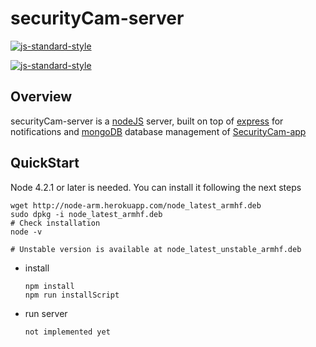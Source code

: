 # securityCam-server

[![js-standard-style](https://img.shields.io/badge/code%20style-standard-brightgreen.svg)](http://standardjs.com/)


[![js-standard-style](https://cdn.rawgit.com/feross/standard/master/badge.svg)](https://github.com/feross/standard)

## Overview

securityCam-server is a [nodeJS](https://nodejs.org/api/) server, built on top  of [express](http://expressjs.com/) for notifications and [mongoDB](https://www.mongodb.com/) database management of [SecurityCam-app](https://github.com/rackdon/securityCam-app)


## QuickStart

Node 4.2.1 or later is needed. You can install it following the next steps

  ```
  wget http://node-arm.herokuapp.com/node_latest_armhf.deb
  sudo dpkg -i node_latest_armhf.deb
  # Check installation
  node -v

  # Unstable version is available at node_latest_unstable_armhf.deb
  ```

- install

  ```
  npm install
  npm run installScript
  ```

- run server

  ```
  not implemented yet
  ```
